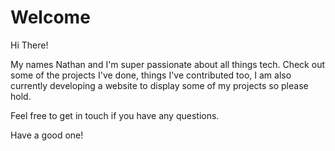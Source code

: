 # Welcome

Hi There!

My names Nathan and I'm super passionate about all things tech. Check out some of the projects I've done, things I've contributed too, I am also currently developing a website to display some of my projects so please hold. 

Feel free to get in touch if you have any questions.

Have a good one!
